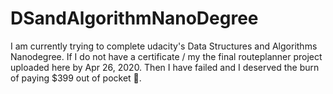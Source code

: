 # DSandAlgorithmNanoDegree
I am currently trying to complete udacity's Data Structures and Algorithms Nanodegree. If I do not have a certificate / my the final routeplanner project uploaded here by Apr 26, 2020. Then I have failed and I deserved the burn of paying $399 out of pocket 😬.
